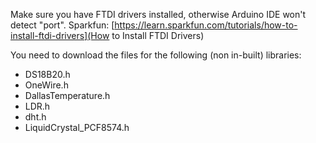 Make sure you have FTDI drivers installed, otherwise Arduino IDE won't detect "port".
Sparkfun: [https://learn.sparkfun.com/tutorials/how-to-install-ftdi-drivers](How to Install FTDI Drivers)

You need to download the files for the following (non in-built) libraries:
* DS18B20.h
* OneWire.h
* DallasTemperature.h
* LDR.h
* dht.h
* LiquidCrystal_PCF8574.h
